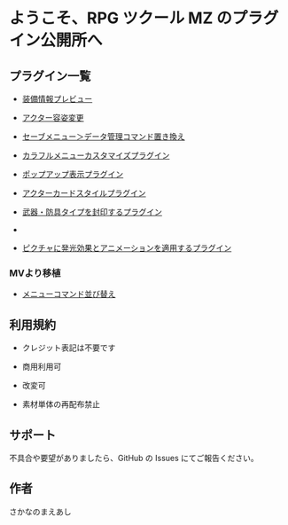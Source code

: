 # ようこそ、RPG ツクール MZ のプラグイン公開所へ

## プラグイン一覧

-   [装備情報プレビュー](https://github.com/fishs075/MZ/blob/main/README/SKM_EquipinfoWindow.md)

-   [アクター容姿変更](https://github.com/fishs075/MZ/blob/main/README/SKM_ChangeActorImageSystem.md)

-   [セーブメニュー＞データ管理コマンド置き換え](https://github.com/fishs075/MZ/blob/main/README/SKM_savemenuEX.md)

-   [カラフルメニューカスタマイズプラグイン](https://github.com/fishs075/MZ/blob/main/README/SKM_calfulmenu.md)

-   [ポップアップ表示プラグイン](https://github.com/fishs075/MZ/blob/main/README/SKM_GetInformation.md)

-   [アクターカードスタイルプラグイン](https://github.com/fishs075/MZ/blob/main/README/SKM_ActorCardStyle.md)





-   [武器・防具タイプを封印するプラグイン](https://raw.githubusercontent.com/fishs075/MZ/refs/heads/main/WeaponArmorTypeSeal.js)
-   
-   [ピクチャに発光効果とアニメーションを適用するプラグイン](https://raw.githubusercontent.com/fishs075/MZ/refs/heads/main/SKM_PictureGlow.js)



### MVより移植
- [メニューコマンド並び替え](https://raw.githubusercontent.com/fishs075/MZ/refs/heads/main/MenuCommandSortMZ.js)


## 利用規約

-   クレジット表記は不要です
-   商用利用可
-   改変可

-   素材単体の再配布禁止

## サポート

不具合や要望がありましたら、GitHub の Issues にてご報告ください。

## 作者

さかなのまえあし
